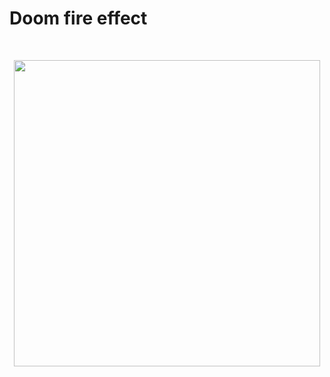  # Doom fire effect
 
﻿<p align="center">
  <a href="https://https://lima300.github.io/doom-fire-effect/">
    <img src="https://github.com/filipedeschamps/doom-fire-algorithm/blob/master/doom-fire.gif?raw=true" width="490">
  </a>
</p>

